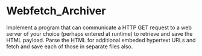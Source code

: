 # Webfetch_Archiver

Implement a program that can communicate a HTTP GET request to a web server of your choice (perhaps entered at runtime) to retrieve and save the HTML payload. Parse the HTML for additional embeded hypertext URLs and fetch and save each of those in separate files also.
